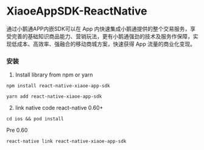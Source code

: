 # XiaoeAppSDK-ReactNative
通过小鹅通APP内嵌SDK可以在 App 内快速集成小鹅通提供的整个交易服务，享受完善的基础知识商品能力、营销玩法，更有小鹅通强劲的技术及服务作保障，实现低成本、高效率、强融合的移动商城方案，快速获得 App 流量的商业化变现。

### 安装

1. Install library from npm or yarn

```
npm install react-native-xiaoe-app-sdk
```
```
yarn add react-native-xiaoe-app-sdk
```

2. link native code
react-native 0.60+
```
cd ios && pod install
```
Pre 0.60
```
react-native link react-native-xiaoe-app-sdk
```

